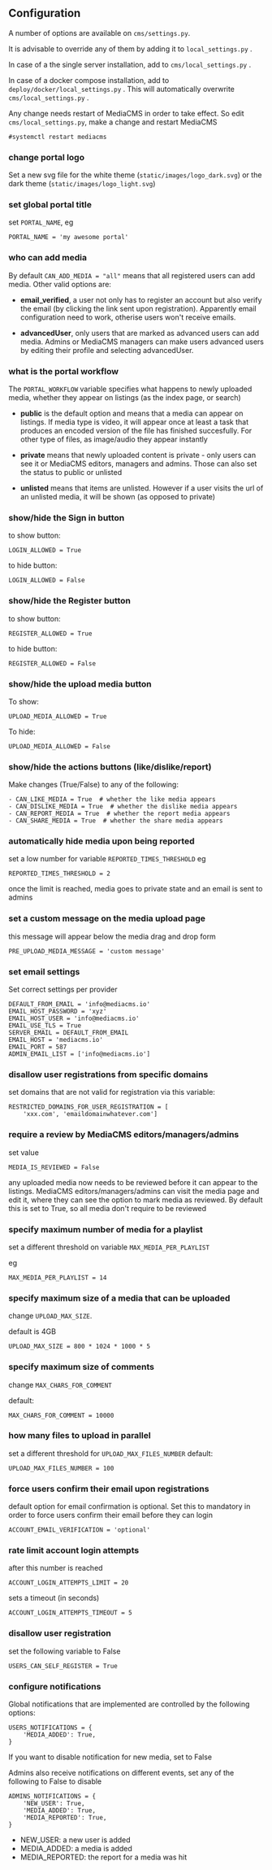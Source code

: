 ## Configuration

A number of options are available on `cms/settings.py`. 

It is advisable to override any of them by adding it to `local_settings.py` . 

In case of a the single server installation, add to `cms/local_settings.py` .

In case of a docker compose installation, add to `deploy/docker/local_settings.py` . This will automatically overwrite `cms/local_settings.py` .

Any change needs restart of MediaCMS in order to take effect. So edit `cms/local_settings.py`, make a change and restart MediaCMS 

```
#systemctl restart mediacms
```


### change portal logo

Set a new svg file for the white theme (`static/images/logo_dark.svg`) or the dark theme (`static/images/logo_light.svg`)

### set global portal title

set `PORTAL_NAME`, eg

```
PORTAL_NAME = 'my awesome portal'
```

### who can add media

By default `CAN_ADD_MEDIA = "all"` means that all registered users can add media. Other valid options are:

- **email_verified**, a user not only has to register an account but also verify the email (by clicking the link sent upon registration). Apparently email configuration need to work, otherise users won't receive emails. 

- **advancedUser**, only users that are marked as advanced users can add media. Admins or MediaCMS managers can make users advanced users by editing their profile and selecting advancedUser.

### what is the portal workflow

The `PORTAL_WORKFLOW` variable specifies what happens to newly uploaded media, whether they appear on listings (as the index page, or search)

- **public** is the default option and means that a media can appear on listings. If media type is video, it will appear once at least a task that produces an encoded version of the file has finished succesfully. For other type of files, as image/audio they appear instantly

- **private** means that newly uploaded content is private - only users can see it or MediaCMS editors, managers and admins. Those can also set the status to public or unlisted

- **unlisted** means that items are unlisted. However if a user visits the url of an unlisted media, it will be shown (as opposed to private)


### show/hide the Sign in button

to show button:
```
LOGIN_ALLOWED = True
```

to hide button:

```
LOGIN_ALLOWED = False
```

### show/hide the Register button

to show button:
```
REGISTER_ALLOWED = True
```

to hide button:

```
REGISTER_ALLOWED = False
```


### show/hide the upload media button

To show:

```
UPLOAD_MEDIA_ALLOWED = True
```

To hide:

```
UPLOAD_MEDIA_ALLOWED = False
```

### show/hide the actions buttons (like/dislike/report)

Make changes (True/False) to any of the following:

```
- CAN_LIKE_MEDIA = True  # whether the like media appears
- CAN_DISLIKE_MEDIA = True  # whether the dislike media appears
- CAN_REPORT_MEDIA = True  # whether the report media appears
- CAN_SHARE_MEDIA = True  # whether the share media appears
```

### automatically hide media upon being reported

set a low number for variable `REPORTED_TIMES_THRESHOLD`
eg 

```
REPORTED_TIMES_THRESHOLD = 2
```

once the limit is reached, media goes to private state and an email is sent to admins

### set a custom message on the media upload page

this message will appear below the media drag and drop form

```
PRE_UPLOAD_MEDIA_MESSAGE = 'custom message'
```

### set email settings

Set correct settings per provider

```
DEFAULT_FROM_EMAIL = 'info@mediacms.io'
EMAIL_HOST_PASSWORD = 'xyz'
EMAIL_HOST_USER = 'info@mediacms.io'
EMAIL_USE_TLS = True
SERVER_EMAIL = DEFAULT_FROM_EMAIL
EMAIL_HOST = 'mediacms.io'
EMAIL_PORT = 587
ADMIN_EMAIL_LIST = ['info@mediacms.io']
```

### disallow user registrations from specific domains

set domains that are not valid for registration via this variable:

```
RESTRICTED_DOMAINS_FOR_USER_REGISTRATION = [
    'xxx.com', 'emaildomainwhatever.com']
```

### require a review by MediaCMS editors/managers/admins

set value

```
MEDIA_IS_REVIEWED = False
```

any uploaded media now needs to be reviewed before it can appear to the listings. 
MediaCMS editors/managers/admins can visit the media page and edit it, where they can see the option to mark media as reviewed. By default this is set to True, so all media don't require to be reviewed

### specify maximum number of media for a playlist

set a different threshold on variable `MAX_MEDIA_PER_PLAYLIST`

eg

```
MAX_MEDIA_PER_PLAYLIST = 14
```

### specify maximum size of a media that can be uploaded

change `UPLOAD_MAX_SIZE`. 

default is 4GB

```
UPLOAD_MAX_SIZE = 800 * 1024 * 1000 * 5
```

### specify maximum size of comments

change `MAX_CHARS_FOR_COMMENT`

default:

```
MAX_CHARS_FOR_COMMENT = 10000
```

### how many files to upload in parallel

set a different threshold for `UPLOAD_MAX_FILES_NUMBER`
default:

```
UPLOAD_MAX_FILES_NUMBER = 100
```

### force users confirm their email upon registrations

default option for email confirmation is optional. Set this to mandatory in order to force users confirm their email before they can login

```
ACCOUNT_EMAIL_VERIFICATION = 'optional'
```

### rate limit account login attempts

after this number is reached

```
ACCOUNT_LOGIN_ATTEMPTS_LIMIT = 20
```

sets a timeout (in seconds)

```
ACCOUNT_LOGIN_ATTEMPTS_TIMEOUT = 5
```

### disallow user registration

set the following variable to False

```
USERS_CAN_SELF_REGISTER = True
```

### configure notifications

Global notifications that are implemented are controlled by the following options:

```
USERS_NOTIFICATIONS = {
    'MEDIA_ADDED': True,    
}
```

If you want to disable notification for new media, set to False

Admins also receive notifications on different events, set any of the following to False to disable

```
ADMINS_NOTIFICATIONS = {
    'NEW_USER': True,
    'MEDIA_ADDED': True,
    'MEDIA_REPORTED': True,
}
```

- NEW_USER: a new user is added
- MEDIA_ADDED: a media is added
- MEDIA_REPORTED: the report for a media was hit
